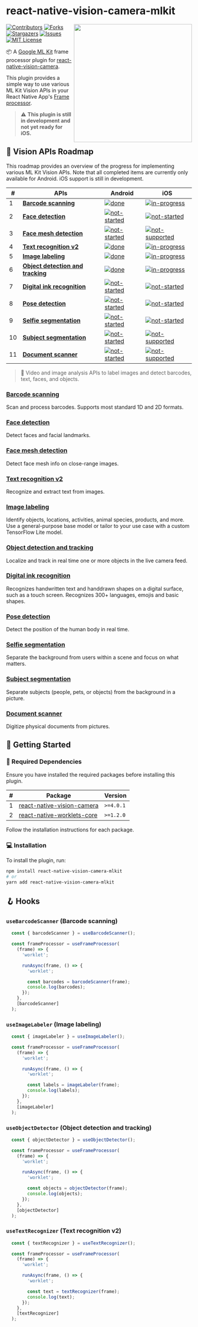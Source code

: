 # react-native-vision-camera-mlkit

<div align="right">
<img align="right" src="https://github.com/pedrol2b/react-native-vision-camera-mlkit/assets/107975184/a72299db-20a4-4204-9ba9-a81aec516961" width="320" target="_blank">
</div>

[![Contributors][contributors-shield]][contributors-url]
[![Forks][forks-shield]][forks-url]
[![Stargazers][stars-shield]][stars-url]
[![Issues][issues-shield]][issues-url]
[![MIT License][license-shield]][license-url]

📦 A [Google ML Kit](https://developers.google.com/ml-kit) frame processor plugin for [react-native-vision-camera](https://github.com/mrousavy/react-native-vision-camera).

This plugin provides a simple way to use various ML Kit Vision APIs in your React Native App's [Frame processor](https://react-native-vision-camera.com/docs/guides/frame-processors).

> ⚠️ **This plugin is still in development and not yet ready for iOS.**

## 🧵 Vision APIs Roadmap

This roadmap provides an overview of the progress for implementing various ML Kit Vision APIs. Note that all completed items are currently only available for Android. iOS support is still in development.

| # | APIs | Android | iOS |
| - | - | - | - |
| 1 | **[Barcode scanning](#barcode-scanning)** | [![done][done]][done] | [![in-progress][in-progress]][in-progress] |
| 2 | **[Face detection](#face-detection)** | [![not-started][not-started]][not-started] | [![not-started][not-started]][not-started] |
| 3 | **[Face mesh detection](#face-mesh-detection)** | [![not-started][not-started]][not-started] | [![not-supported][not-supported]][not-supported] |
| 4 | **[Text recognition v2](#text-recognition-v2)** | [![done][done]][done] | [![in-progress][in-progress]][in-progress] |
| 5 | **[Image labeling](#image-labeling)** | [![done][done]][done] | [![in-progress][in-progress]][in-progress] |
| 6 | **[Object detection and tracking](#object-detection-and-tracking)** | [![done][done]][done] | [![in-progress][in-progress]][in-progress] |
| 7 | **[Digital ink recognition](#digital-ink-recognition)** | [![not-started][not-started]][not-started] | [![not-started][not-started]][not-started] |
| 8 | **[Pose detection](#pose-detection)** | [![not-started][not-started]][not-started] | [![not-started][not-started]][not-started] |
| 9 | **[Selfie segmentation](#selfie-segmentation)** | [![not-started][not-started]][not-started] | [![not-started][not-started]][not-started] |
| 10 | **[Subject segmentation](#subject-segmentation)** | [![not-started][not-started]][not-started] | [![not-supported][not-supported]][not-supported] |
| 11 | **[Document scanner](#document-scanner)** | [![not-started][not-started]][not-started] | [![not-supported][not-supported]][not-supported] |

> 💬 Video and image analysis APIs to label images and detect barcodes, text, faces, and objects.

### **[Barcode scanning](https://developers.google.com/ml-kit/vision/barcode-scanning)**

Scan and process barcodes. Supports most standard 1D and 2D formats.

### **[Face detection](https://developers.google.com/ml-kit/vision/face-detection)**

Detect faces and facial landmarks.

### **[Face mesh detection](https://developers.google.com/ml-kit/vision/face-mesh-detection)**

Detect face mesh info on close-range images.

### **[Text recognition v2](https://developers.google.com/ml-kit/vision/text-recognition/v2)**

Recognize and extract text from images.

### **[Image labeling](https://developers.google.com/ml-kit/vision/image-labeling)**

Identify objects, locations, activities, animal species, products, and more. Use a general-purpose base model or tailor to your use case with a custom TensorFlow Lite model.

### **[Object detection and tracking](https://developers.google.com/ml-kit/vision/object-detection)**

Localize and track in real time one or more objects in the live camera feed.

### **[Digital ink recognition](https://developers.google.com/ml-kit/vision/digital-ink-recognition)**

Recognizes handwritten text and handdrawn shapes on a digital surface, such as a touch screen. Recognizes 300+ languages, emojis and basic shapes.

### **[Pose detection](https://developers.google.com/ml-kit/vision/pose-detection)**

Detect the position of the human body in real time.

### **[Selfie segmentation](https://developers.google.com/ml-kit/vision/selfie-segmentation)**

Separate the background from users within a scene and focus on what matters.

### **[Subject segmentation](https://developers.google.com/ml-kit/vision/subject-segmentation)**

Separate subjects (people, pets, or objects) from the background in a picture.

### **[Document scanner](https://developers.google.com/ml-kit/vision/doc-scanner)**

Digitize physical documents from pictures.

## 🚀 Getting Started

### 🚨 Required Dependencies

Ensure you have installed the required packages before installing this plugin.

| # | Package | Version |
| - | - | - |
| 1 | [react-native-vision-camera](https://www.npmjs.com/package/react-native-vision-camera) | `>=4.0.1` |
| 2 | [react-native-worklets-core](https://www.npmjs.com/package/react-native-worklets-core) | `>=1.2.0` |

Follow the installation instructions for each package.

### 💻 Installation

To install the plugin, run:

```sh
npm install react-native-vision-camera-mlkit
# or
yarn add react-native-vision-camera-mlkit
```

## 🪝 Hooks

### `useBarcodeScanner` (Barcode scanning)

```ts
  const { barcodeScanner } = useBarcodeScanner();

  const frameProcessor = useFrameProcessor(
    (frame) => {
      'worklet';

      runAsync(frame, () => {
        'worklet';

        const barcodes = barcodeScanner(frame);
        console.log(barcodes);
      });
    },
    [barcodeScanner]
  );
```

### `useImageLabeler` (Image labeling)

```ts
  const { imageLabeler } = useImageLabeler();

  const frameProcessor = useFrameProcessor(
    (frame) => {
      'worklet';

      runAsync(frame, () => {
        'worklet';

        const labels = imageLabeler(frame);
        console.log(labels);
      });
    },
    [imageLabeler]
  );
```

### `useObjectDetector` (Object detection and tracking)

```ts
  const { objectDetector } = useObjectDetector();

  const frameProcessor = useFrameProcessor(
    (frame) => {
      'worklet';

      runAsync(frame, () => {
        'worklet';

        const objects = objectDetector(frame);
        console.log(objects);
      });
    },
    [objectDetector]
  );
```

### `useTextRecognizer` (Text recognition v2)

```ts
  const { textRecognizer } = useTextRecognizer();

  const frameProcessor = useFrameProcessor(
    (frame) => {
      'worklet';

      runAsync(frame, () => {
        'worklet';

        const text = textRecognizer(frame);
        console.log(text);
      });
    },
    [textRecognizer]
  );
```

[done]: https://img.shields.io/badge/done-4CAF50
[in-progress]: https://img.shields.io/badge/in%20progress-FF9800
[not-started]: https://img.shields.io/badge/not%20started-9E9E9E
[not-supported]: https://img.shields.io/badge/not%20supported-F44336
[contributors-shield]: https://img.shields.io/github/contributors/pedrol2b/react-native-vision-camera-mlkit.svg?style=for-the-badge
[contributors-url]: https://github.com/pedrol2b/react-native-vision-camera-mlkit/graphs/contributors
[forks-shield]: https://img.shields.io/github/forks/pedrol2b/react-native-vision-camera-mlkit.svg?style=for-the-badge
[forks-url]: https://github.com/pedrol2b/react-native-vision-camera-mlkit/network/members
[stars-shield]: https://img.shields.io/github/stars/pedrol2b/react-native-vision-camera-mlkit.svg?style=for-the-badge
[stars-url]: https://github.com/pedrol2b/react-native-vision-camera-mlkit/stargazers
[issues-shield]: https://img.shields.io/github/issues/pedrol2b/react-native-vision-camera-mlkit.svg?style=for-the-badge
[issues-url]: https://github.com/pedrol2b/react-native-vision-camera-mlkit/issues
[license-shield]: https://img.shields.io/github/license/pedrol2b/react-native-vision-camera-mlkit.svg?style=for-the-badge
[license-url]: https://github.com/pedrol2b/react-native-vision-camera-mlkit/blob/main/LICENSE
